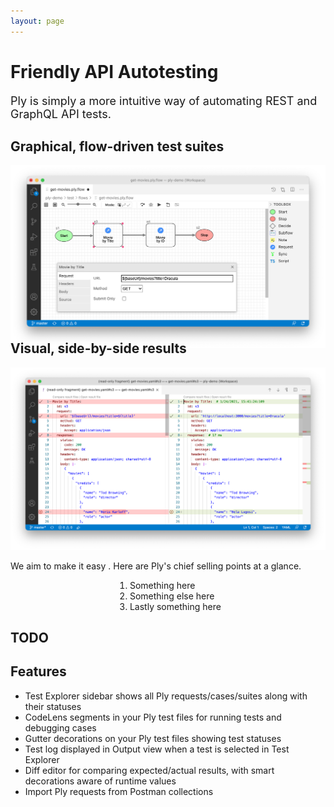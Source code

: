 ```yaml
---
layout: page
---
```


<h1>Friendly API Autotesting</h1>

<div style="font-size:18px">
Ply is simply a more intuitive way of automating REST and GraphQL API tests.
</div>

<h2>Graphical, flow-driven test suites</h2>
<img src="./img/flow-driven.png" alt="flow-driven" width="1029px" class="intro-shot">

<h2 style="margin-top:-15px">Visual, side-by-side results</h2>
<img src="./img/side-by-side.png" alt="side-by-side" width="1182px" class="intro-shot">

We aim to make it easy . Here are Ply's chief selling points at a glance.
<div style="margin:0 auto;width:fit-content;">
<ol style="text-align:left;">
  <li>Something here</li>
  <li>Something else here</li>
  <li>Lastly something here</li>
</ol>
</div>

## TODO

## Features

 - Test Explorer sidebar shows all Ply requests/cases/suites along with their statuses
 - CodeLens segments in your Ply test files for running tests and debugging cases
 - Gutter decorations on your Ply test files showing test statuses
 - Test log displayed in Output view when a test is selected in Test Explorer
 - Diff editor for comparing expected/actual results, with smart decorations aware of runtime values
 - Import Ply requests from Postman collections


